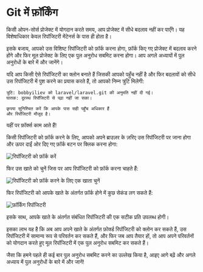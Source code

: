 # Git में फ़ॉर्किंग

किसी ओपन-सोर्स प्रोजेक्ट में योगदान करते समय, आप प्रोजेक्ट में सीधे बदलाव नहीं कर पाएँगे। यह विशेषाधिकार केवल रिपॉजिटरी मेंटेनर्स के पास ही होता है।

इसके बजाय, आपको उस विशिष्ट रिपॉजिटरी को फ़ॉर्क करना होगा, फ़ॉर्क किए गए प्रोजेक्ट में बदलाव करने होंगे और फिर मूल प्रोजेक्ट के लिए एक पुल अनुरोध सबमिट करना होगा। आप अगले अध्यायों में पुल अनुरोधों के बारे में और जानेंगे।

यदि आप किसी ऐसे रिपॉजिटरी का क्लोन बनाते हैं जिसकी आपको पहुँच नहीं है और फिर बदलावों को सीधे उस रिपॉजिटरी में पुश करने का प्रयास करते हैं, तो आपको निम्न त्रुटि मिलेगी:

```
त्रुटि: bobbyiliev को laravel/laravel.git की अनुमति नहीं दी गई।
घातक: दूरस्थ रिपॉजिटरी से पढ़ा नहीं जा सका।

कृपया सुनिश्चित करें कि आपके पास सही पहुँच अधिकार हैं
और रिपॉजिटरी मौजूद है।
```

यहीं पर फ़ॉर्क्स काम आते हैं!

किसी रिपॉजिटरी को फ़ॉर्क करने के लिए, आपको अपने ब्राउज़र के ज़रिए उस रिपॉजिटरी पर जाना होगा और ऊपर दाईं ओर दिए गए फ़ॉर्क बटन पर क्लिक करना होगा:

![रिपॉजिटरी को फ़ॉर्क करें](https://user-images.githubusercontent.com/21223421/111687243-bcab0900-8832-11eb-8e56-56ad301a473d.png)

फिर उस खाते को चुनें जिस पर आप रिपॉजिटरी को फ़ॉर्क करना चाहते हैं:

![रिपॉजिटरी को फ़ॉर्क करने के लिए एक खाता चुनें](https://user-images.githubusercontent.com/21223421/111687394-e6fcc680-8832-11eb-9ef1-707d40aca810.png)

फिर रिपॉजिटरी को आपके खाते के अंतर्गत फ़ॉर्क होने में कुछ सेकंड लग सकते हैं:

![फ़ॉर्किंग रिपॉजिटरी](https://user-images.githubusercontent.com/21223421/111687619-22979080-8833-11eb-909d-1b66fe77ccda.png)

इसके साथ, आपके खाते के अंतर्गत संबंधित रिपॉजिटरी की एक सटीक प्रति उपलब्ध होगी।

इसका लाभ यह है कि अब आप अपने खाते के अंतर्गत फ़ोर्क्ड रिपॉजिटरी को क्लोन कर सकते हैं, उस रिपॉजिटरी में सामान्य रूप से परिवर्तन कर सकते हैं, और फिर जब आप तैयार हों, तो आप अपने परिवर्तनों को योगदान करते हुए मूल रिपॉजिटरी में एक पुल अनुरोध सबमिट कर सकते हैं।

जैसा कि हमने पहले ही कई बार पुल अनुरोध सबमिट करने का उल्लेख किया है, आइए आगे बढ़ें और अगले अध्याय में पुल अनुरोधों के बारे में और जानें!